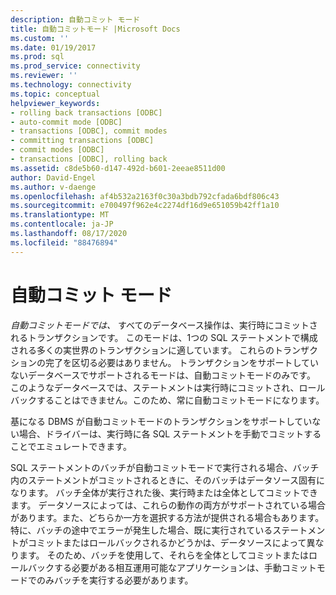 ```yaml
---
description: 自動コミット モード
title: 自動コミットモード |Microsoft Docs
ms.custom: ''
ms.date: 01/19/2017
ms.prod: sql
ms.prod_service: connectivity
ms.reviewer: ''
ms.technology: connectivity
ms.topic: conceptual
helpviewer_keywords:
- rolling back transactions [ODBC]
- auto-commit mode [ODBC]
- transactions [ODBC], commit modes
- committing transactions [ODBC]
- commit modes [ODBC]
- transactions [ODBC], rolling back
ms.assetid: c8de5b60-d147-492d-b601-2eeae8511d00
author: David-Engel
ms.author: v-daenge
ms.openlocfilehash: af4b532a2163f0c30a3bdb792cfada6bdf806c43
ms.sourcegitcommit: e700497f962e4c2274df16d9e651059b42ff1a10
ms.translationtype: MT
ms.contentlocale: ja-JP
ms.lasthandoff: 08/17/2020
ms.locfileid: "88476894"
---
```

# <a name="auto-commit-mode"></a>自動コミット モード
*自動コミットモードでは、* すべてのデータベース操作は、実行時にコミットされるトランザクションです。 このモードは、1つの SQL ステートメントで構成される多くの実世界のトランザクションに適しています。 これらのトランザクションの完了を区切る必要はありません。 トランザクションをサポートしていないデータベースでサポートされるモードは、自動コミットモードのみです。 このようなデータベースでは、ステートメントは実行時にコミットされ、ロールバックすることはできません。このため、常に自動コミットモードになります。  
  
 基になる DBMS が自動コミットモードのトランザクションをサポートしていない場合、ドライバーは、実行時に各 SQL ステートメントを手動でコミットすることでエミュレートできます。  
  
 SQL ステートメントのバッチが自動コミットモードで実行される場合、バッチ内のステートメントがコミットされるときに、そのバッチはデータソース固有になります。 バッチ全体が実行された後、実行時または全体としてコミットできます。 データソースによっては、これらの動作の両方がサポートされている場合があります。また、どちらか一方を選択する方法が提供される場合もあります。 特に、バッチの途中でエラーが発生した場合、既に実行されているステートメントがコミットまたはロールバックされるかどうかは、データソースによって異なります。 そのため、バッチを使用して、それらを全体としてコミットまたはロールバックする必要がある相互運用可能なアプリケーションは、手動コミットモードでのみバッチを実行する必要があります。
